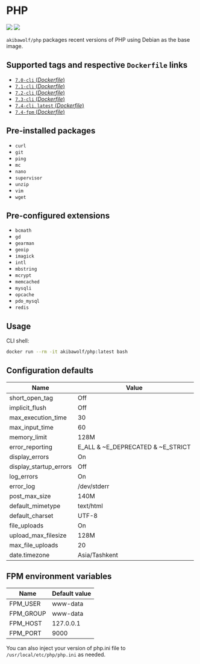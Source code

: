# PHP
[![](https://images.microbadger.com/badges/image/akibawolf/php.svg)](https://microbadger.com/images/akibawolf/php) [![](https://images.microbadger.com/badges/version/akibawolf/php.svg)](https://microbadger.com/images/akibawolf/php)

`akibawolf/php` packages recent versions of PHP using Debian as the base image.

## Supported tags and respective `Dockerfile` links

- [`7.0-cli` (*Dockerfile*)](https://github.com/AkibaWolf/docker-php/tree/master/7.0-cli/Dockerfile)
- [`7.1-cli` (*Dockerfile*)](https://github.com/AkibaWolf/docker-php/tree/master/7.1-cli/Dockerfile)
- [`7.2-cli` (*Dockerfile*)](https://github.com/AkibaWolf/docker-php/tree/master/7.2-cli/Dockerfile)
- [`7.3-cli` (*Dockerfile*)](https://github.com/AkibaWolf/docker-php/tree/master/7.3-cli/Dockerfile)
- [`7.4-cli`, `latest` (*Dockerfile*)](https://github.com/AkibaWolf/docker-php/tree/master/7.4-cli/Dockerfile)
- [`7.4-fpm` (*Dockerfile*)](https://github.com/AkibaWolf/docker-php/tree/master/7.4-fpm/Dockerfile)

## Pre-installed packages

- `curl`
- `git`
- `ping`
- `mc`
- `nano`
- `supervisor`
- `unzip`
- `vim`
- `wget`

## Pre-configured extensions

- `bcmath`
- `gd`
- `gearman`
- `geoip`
- `imagick`
- `intl`
- `mbstring`
- `mcrypt`
- `memcached`
- `mysqli`
- `opcache`
- `pdo_mysql`
- `redis`

## Usage

CLI shell:

```bash
docker run --rm -it akibawolf/php:latest bash
```

## Configuration defaults

| Name                   | Value                             |
| ---------------------- | --------------------------------- |
| short_open_tag         | Off                               |
| implicit_flush         | Off                               |
| max_execution_time     | 30                                |
| max_input_time         | 60                                |
| memory_limit           | 128M                              |
| error_reporting        | E_ALL & ~E_DEPRECATED & ~E_STRICT |
| display_errors         | On                                |
| display_startup_errors | Off                               |
| log_errors             | On                                |
| error_log              | /dev/stderr                       |
| post_max_size          | 140M                              |
| default_mimetype       | text/html                         |
| default_charset        | UTF-8                             |
| file_uploads           | On                                |
| upload_max_filesize    | 128M                              |
| max_file_uploads       | 20                                |
| date.timezone          | Asia/Tashkent                     |

## FPM environment variables

| Name      | Default value |
| --------- | ------------- |
| FPM_USER  | www-data      |
| FPM_GROUP | www-data      |
| FPM_HOST  | 127.0.0.1     |
| FPM_PORT  | 9000          |

You can also inject your version of php.ini file to `/usr/local/etc/php/php.ini` as needed.
